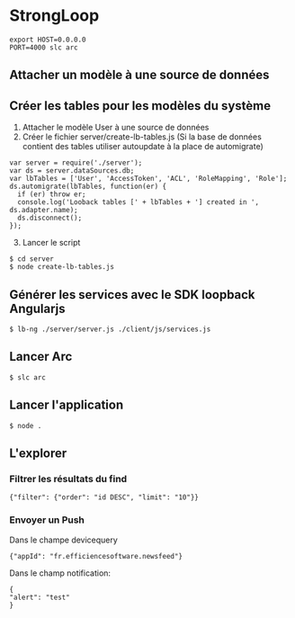 # StrongLoop
```
export HOST=0.0.0.0
PORT=4000 slc arc
```
## Attacher un modèle à une source de données

## Créer les tables pour les modèles du système
1. Attacher le modèle User à une source de données
2. Créer le fichier server/create-lb-tables.js (Si la base de données contient des tables utiliser autoupdate à la place de automigrate)

```
var server = require('./server');
var ds = server.dataSources.db;
var lbTables = ['User', 'AccessToken', 'ACL', 'RoleMapping', 'Role'];
ds.automigrate(lbTables, function(er) {
  if (er) throw er;
  console.log('Looback tables [' + lbTables + '] created in ', ds.adapter.name);
  ds.disconnect();
});
```

3. Lancer le script

```
$ cd server
$ node create-lb-tables.js
```

## Générer les services avec le SDK loopback Angularjs

```
$ lb-ng ./server/server.js ./client/js/services.js
```

## Lancer Arc
```
$ slc arc
```
## Lancer l'application
```
$ node .
```

## L'explorer
### Filtrer les résultats du find
```
{"filter": {"order": "id DESC", "limit": "10"}}
```

### Envoyer un Push
Dans le champe devicequery
```
{"appId": "fr.efficiencesoftware.newsfeed"}
```
 
Dans le champ notification:
```
{
"alert": "test"
}
```